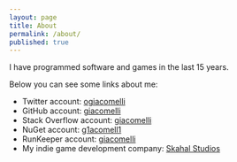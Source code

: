 ```yaml
---
layout: page
title: About
permalink: /about/
published: true
---
```


I have programmed software and games in the last 15 years.

Below you can see some links about me:

- Twitter account: [ogiacomelli](http://twitter.com/ogiacomelli)
- GitHub account: [giacomelli](http://github.com/giacomelli)
- Stack Overflow account: [giacomelli](http://stackoverflow.com/users/956886/giacomelli)
- NuGet account: [g1acomell1](https://www.nuget.org/profiles/g1acomell1)
- RunKeeper account: [giacomelli](http://runkeeper.com/user/giacomelli)
- My indie game development company: [Skahal Studios](http://skahal.com)
